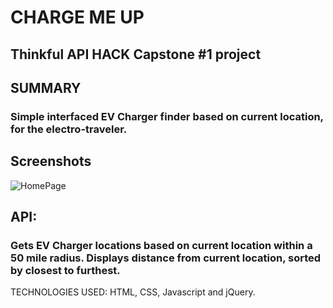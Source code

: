 # CHARGE ME UP

## Thinkful API HACK Capstone #1 project

## SUMMARY
### Simple interfaced EV Charger finder based on current location, for the electro-traveler.

## Screenshots

![HomePage](/images/l.png)

## API: 
### Gets EV Charger locations based on current location within a 50 mile radius.  Displays distance from current location, sorted by closest to furthest.

TECHNOLOGIES USED: HTML, CSS, Javascript and jQuery.

